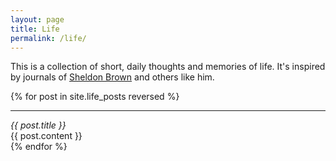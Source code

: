 ```yaml
---
layout: page
title: Life
permalink: /life/
---
```

This is a collection of short, daily thoughts and memories of life. It's
inspired by journals of [Sheldon Brown][sheldon-brown] and others like him.

{% for post in site.life_posts reversed %}
  <div>
    <hr />
    <i>{{ post.title }}</i><br />
    {{ post.content }}
  </div>
{% endfor %}

[sheldon-brown]: http://sheldonbrown.com/org/journal/journal-0801.html
